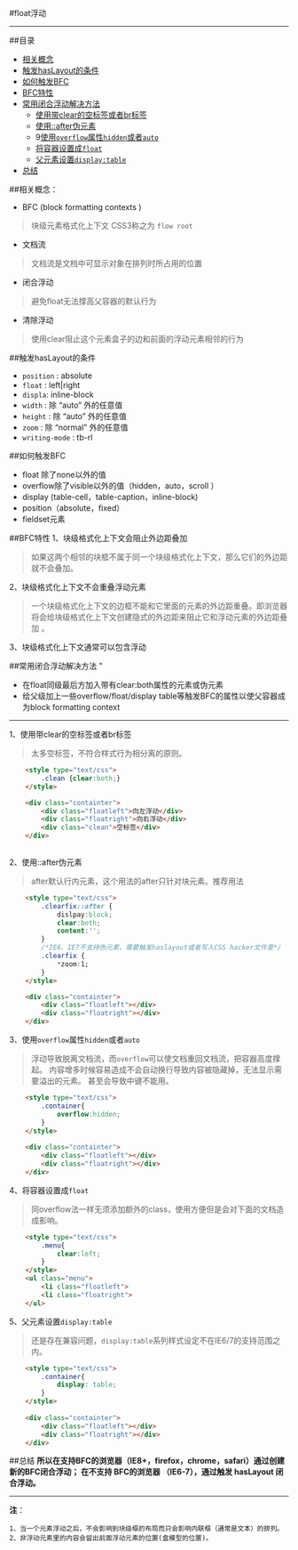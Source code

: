 #float浮动
<hr />

##目录
* [相关概念](#相关概念)
* [触发hasLayout的条件](#触发hasLayout的条件)
* [如何触发BFC](#如何触发BFC)
* [BFC特性](#BFC特性)
* [常用闭合浮动解决方法](#常用闭合浮动解决方法)    
    * [使用带clear的空标签或者br标签](#使用带clear的空标签或者br标签)
    * [使用::after伪元素](#使用::after伪元素)
    * 9[使用`overflow`属性`hidden`或者`auto`](#使用`overflow`属性`hidden`或者`auto`)
    * [将容器设置成`float`](#将容器设置成`float`)
    * [父元素设置`display:table`](#父元素设置`display:table`)
* [总结](#总结)

##<a id="相关概念">相关概念</a>：

* BFC (block formatting contexts  )
> 块级元素格式化上下文  CSS3称之为 `flow root`
* 文档流   
>文档流是文档中可显示对象在排列时所占用的位置 
* 闭合浮动   
>避免float无法撑高父容器的默认行为
* 清除浮动   
>使用clear阻止这个元素盒子的边和前面的浮动元素相邻的行为

##<a id="触发hasLayout的条件">触发hasLayout的条件</a>
* `position` : absolute
* `float` : left|right
* `displa`: inline-block
* `width` : 除 “auto” 外的任意值
* `height` : 除 “auto” 外的任意值 
* `zoom` : 除 “normal” 外的任意值 
* `writing-mode` : tb-rl

##<a id="如何触发BFC">如何触发BFC</a>
* float 除了none以外的值
* overflow除了visible以外的值（hidden，auto，scroll ）
* display (table-cell，table-caption，inline-block)
* position（absolute，fixed）
* fieldset元素

##<a id="BFC特性">BFC特性</a>
1、块级格式化上下文会阻止外边距叠加
>如果这两个相邻的块框不属于同一个块级格式化上下文，那么它们的外边距就不会叠加。     

2、块级格式化上下文不会重叠浮动元素
>一个块级格式化上下文的边框不能和它里面的元素的外边距重叠。即浏览器将会给块级格式化上下文创建隐式的外边距来阻止它和浮动元素的外边距叠加 。

3、块级格式化上下文通常可以包含浮动

 
##<a id="常用闭合浮动解决方法">常用闭合浮动解决方法</a>
"
* 在float同级最后方加入带有clear:both属性的元素或伪元素    
* 给父级加上一些overflow/float/display table等触发BFC的属性以使父容器成为block formatting context     

<hr />

1、<a id="使用带clear的空标签或者br标签">使用带clear的空标签或者br标签</a>
>太多空标签，不符合样式行为相分离的原则。
```html
    <style type="text/css">
        .clean {clear:both;}
    </style>

    <div class="containter">
        <div class="floatleft">向左浮动</div>
        <div class="floatright">向右浮动</div>
        <div class="clean">空标签</div>  
    </div>
     
```

2、<a id="使用::after伪元素">使用::after伪元素</a>
>after默认行内元素，这个用法的after只针对块元素。推荐用法

```html
    <style type="text/css">
        .clearfix::after {
            dislpay:block;
            clear:both;
            content:'';
        }
        /*IE6、IE7不支持伪元素，需要触发haslayout或者写入CSS hacker文件里*/
        .clearfix {
            *zoom:1;
        }
    </style>

    <div class="containter">
        <div class="floatleft"></div>
        <div class="floatright"></div>
    </div>

```

3、<a id="使用`overflow`属性`hidden`或者`auto`">使用`overflow`属性`hidden`或者`auto`</a>
>浮动导致脱离文档流，而`overflow`可以使文档重回文档流，把容器高度撑起。
>内容增多时候容易造成不会自动换行导致内容被隐藏掉，无法显示需要溢出的元素。
>甚至会导致中键不能用。

```html
    <style type="text/css">
        .container{
            overflow:hidden;
        }
    </style>
        
    <div class="containter">
        <div class="floatleft"></div>
        <div class="floatright"></div>
    </div>
```

4、<a id="将容器设置成`float`">将容器设置成`float`</a>
>同overflow法一样无须添加额外的class，使用方便但是会对下面的文档造成影响。

```html
    <style type="text/css">
        .menu{
            clear:left;
        }
    </style>
    <ul class="menu">
        <li class="floatleft">
        <li class="floatright">
    </ul>
```
5、<a id="父元素设置`display:table`">父元素设置`display:table`</a>
>还是存在兼容问题，`display:table`系列样式设定不在IE6/7的支持范围之内。
```html
    <style type="text/css">
        .container{
            display: table;
        }
    </style>
        
    <div class="containter">
        <div class="floatleft"></div>
        <div class="floatright"></div>
    </div>
```

##<a id="总结" >总结</a>
**所以在支持BFC的浏览器（IE8+，firefox，chrome，safari）通过创建新的BFC闭合浮动；
在不支持 BFC的浏览器 （IE6-7），通过触发 hasLayout 闭合浮动。**
<hr />

<strong>注</strong>：  

    1、当一个元素浮动之后，不会影响到块级框的布局而只会影响内联框（通常是文本）的排列。
    2、非浮动元素里的内容会留出前面浮动元素的位置(盒模型的位置)。

